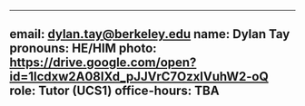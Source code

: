 
---
email: dylan.tay@berkeley.edu
name: Dylan Tay
pronouns: HE/HIM
photo: https://drive.google.com/open?id=1Icdxw2A08IXd_pJJVrC7OzxIVuhW2-oQ
role: Tutor (UCS1)
office-hours: TBA
---
